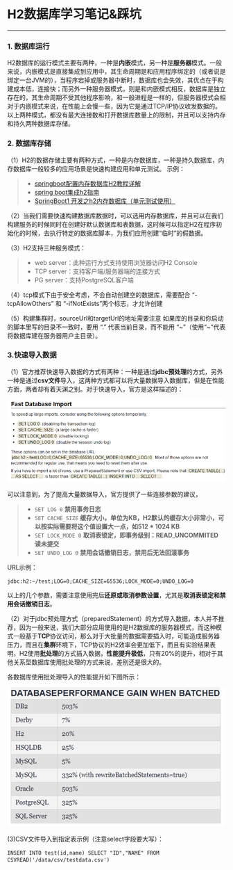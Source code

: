# H2数据库学习笔记&踩坑

------

### 1. 数据库运行

H2数据库的运行模式主要有两种，一种是**内嵌**模式，另一种是**服务器**模式。一般来说，内嵌模式是直接集成到应用中，其生命周期是和应用程序绑定的（或者说是绑定一台JVM的），当程序宕掉或服务器中断时，数据库也会失效，其优点在于构建成本低，连接快；而另外一种服务器模式，则是和内嵌模式相反，数据库是独立存在的，其生命周期不受其他程序影响，和一般进程是一样的，但服务器模式会相对于内嵌模式来说，在性能上会慢一些，因为它是通过TCP/IP协议收发数据的。以上两种模式，都没有最大连接数和打开数据库数量上的限制，并且可以支持内存和持久两种数据库存储。

### 2. 数据库存储
（1）H2的数据存储主要有两种方式，一种是内存数据库，一种是持久数据库，内存数据库一般较多的应用场景是快速构建应用和单元测试。
示例：
> * [springboot配置内存数据库H2教程详解](https://www.jb51.net/article/118092.htm)
> * [spring boot集成h2指南](https://segmentfault.com/a/1190000007002140)
> * [SpringBoot1 开发之h2内存数据库（单元测试使用）](https://www.jianshu.com/p/57f6f5d3d008)

（2）当我们需要快速构建数据库数据时，可以选用内存数据库，并且可以在我们构建服务的时候同时在创建好默认数据库和表数据，这时候可以指定H2在程序初始化的时候，去执行特定的数据库脚本，为我们应用创建“临时”的假数据。

（3）H2支持三种服务模式： 
> * web server：此种运行方式支持使用浏览器访问H2 Console 
> * TCP server：支持客户端/服务器端的连接方式 
> * PG server：支持PostgreSQL客户端

（4）tcp模式下由于安全考虑，不会自动创建空的数据库，需要配合 “-tcpAllowOthers” 和 “-ifNotExists”两个标志，才允许创建

（5）构建集群时，sourceUrl和targetUrl的地址需要注意 如果库的目录和你启动的脚本里写的目录不一致时，要用 “.” 代表当前目录，而不能用 “\~”（使用“\~”代表将数据库建在服务器用户主目录）。

### 3.快速导入数据
（1）官方推荐快速导入数据的方式有两种：一种是通过**jdbc预处理**的方式，另外一种是通过**csv文件**导入，这两种方式都可以将大量数据导入数据库，但是在性能方面，两者却有着天渊之别。对于快速导入，官方是这样描述的：

![h2-fast-import-data](https://github.com/imubu/ubu-learning/raw/master/H2-Database/img/h2-fast-import-data.png)


可以注意到，为了提高大量数据导入，官方提供了一些连接参数的建议，
> * `SET LOG 0`  **禁用事务日志**
> * `SET CACHE_SIZE`  **缓存大小，单位为KB，H2默认的缓存大小非常小，可以按实际需要将这个值设置大一点，如512 * 1024 KB**
> * `SET LOCK_MODE 0`  **取消表锁定，即事务级别：READ_UNCOMMITED 读未提交**
> * `SET UNDO_LOG 0` **禁用会话撤销日志，禁用后无法回滚事务**


URL示例：

```
jdbc:h2:~/test;LOG=0;CACHE_SIZE=65536;LOCK_MODE=0;UNDO_LOG=0
```

以上的几个参数，需要注意使用完后**还原或取消参数设置**，尤其是**取消表锁定和禁用会话撤销日志**。


（2）对于jdbc预处理方式（preparedStatement）的方式导入数据，本人并不推荐，因为一般来说，我们大部分应用使用的是H2数据库的服务器模式，而这种模式一般基于**TCP**协议访问，那么对于大批量的数据需要插入时，可能造成服务器压力，而且在**集群**环境下，TCP协议的H2效率会更加低下，而且有实验结果表明，H2使用**批处理**的方式插入数据，**性能提升极低**，只有20%的提升，相对于其他关系型数据库使用批处理的方式来说，差别还是很大的。

各数据库使用批处理导入的性能提升如下图所示：

![database-batch-performance](https://github.com/imubu/ubu-learning/raw/master/H2-Database/img/database-batch-performance.png)

(3)CSV文件导入到指定表示例（注意select字段要大写）：

```
INSERT INTO test(id,name) SELECT "ID","NAME" FROM CSVREAD('/data/csv/testdata.csv')
```


